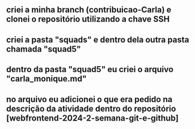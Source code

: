 ## criei a minha branch (contribuicao-Carla) e clonei o repositório utilizando a chave SSH
 ## criei a pasta "squads" e dentro dela outra pasta chamada "squad5"
 ## dentro da pasta "squad5" eu criei o arquivo "carla_monique.md"
## no arquivo eu adicionei o que era pedido na descrição da atividade dentro do repositório [webfrontend-2024-2-semana-git-e-github]